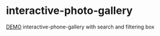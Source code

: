 # interactive-photo-gallery
<a href="https://brendacardona.github.io/interactive-photo-gallery/">DEMO</a>
interactive-phone-gallery with search and filtering box

